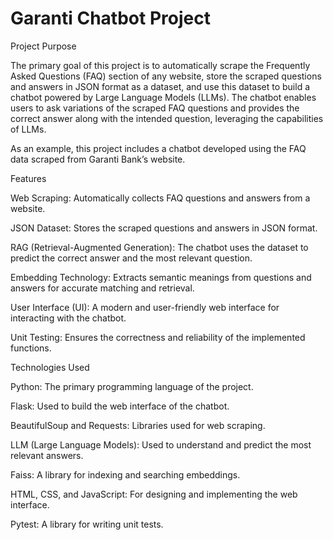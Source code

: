 # Garanti Chatbot Project

Project Purpose

The primary goal of this project is to automatically scrape the Frequently Asked Questions (FAQ) section of any website, store the scraped questions and answers in JSON format as a dataset, and use this dataset to build a chatbot powered by Large Language Models (LLMs). The chatbot enables users to ask variations of the scraped FAQ questions and provides the correct answer along with the intended question, leveraging the capabilities of LLMs.

As an example, this project includes a chatbot developed using the FAQ data scraped from Garanti Bank’s website.

Features

Web Scraping: Automatically collects FAQ questions and answers from a website.

JSON Dataset: Stores the scraped questions and answers in JSON format.

RAG (Retrieval-Augmented Generation): The chatbot uses the dataset to predict the correct answer and the most relevant question.

Embedding Technology: Extracts semantic meanings from questions and answers for accurate matching and retrieval.

User Interface (UI): A modern and user-friendly web interface for interacting with the chatbot.

Unit Testing: Ensures the correctness and reliability of the implemented functions.

Technologies Used

Python: The primary programming language of the project.

Flask: Used to build the web interface of the chatbot.

BeautifulSoup and Requests: Libraries used for web scraping.

LLM (Large Language Models): Used to understand and predict the most relevant answers.

Faiss: A library for indexing and searching embeddings.

HTML, CSS, and JavaScript: For designing and implementing the web interface.

Pytest: A library for writing unit tests.
